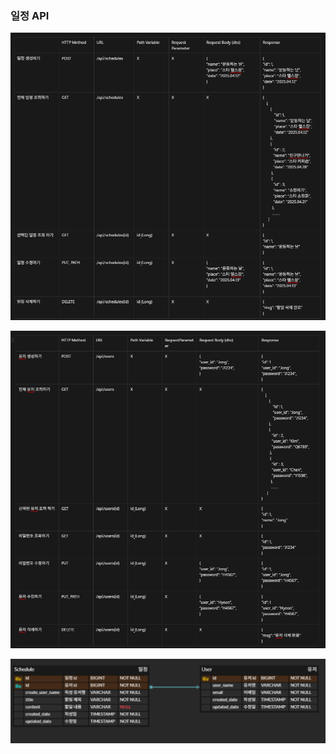 ### 일정 API

![깃허브 로고](https://github.com/ljh7367/ScheduleProject/blob/main/%EC%8A%A4%ED%81%AC%EB%A6%B0%EC%83%B7%202025-04-04%20120457.png)

![깃허브 로고](https://github.com/ljh7367/ScheduleProject/blob/main/%EC%8A%A4%ED%81%AC%EB%A6%B0%EC%83%B7%202025-04-04%20120533.png)

![깃허브 로고](https://github.com/ljh7367/ScheduleProject/blob/main/%EC%8A%A4%ED%81%AC%EB%A6%B0%EC%83%B7%202025-04-02%20204604.png)
